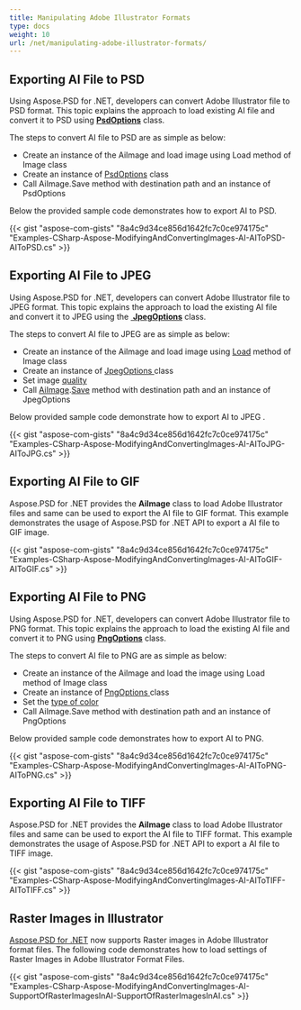 ```yaml
---
title: Manipulating Adobe Illustrator Formats
type: docs
weight: 10
url: /net/manipulating-adobe-illustrator-formats/
---
```


## **Exporting AI File to PSD**
Using Aspose.PSD for .NET, developers can convert Adobe Illustrator file to PSD format. This topic explains the approach to load existing AI file and convert it to PSD using [**PsdOptions**](https://reference.aspose.com/net/psd/aspose.psd.imageoptions/psdoptions) class.

The steps to convert AI file to PSD are as simple as below:

- Create an instance of the AiImage and load image using Load method of Image class
- Create an instance of [PsdOptions](https://reference.aspose.com/net/psd/aspose.psd.imageoptions/psdoptions) class
- Call AiImage.Save method with destination path and an instance of PsdOptions 

Below the provided sample code demonstrates how to export AI to PSD.



{{< gist "aspose-com-gists" "8a4c9d34ce856d1642fc7c0ce974175c" "Examples-CSharp-Aspose-ModifyingAndConvertingImages-AI-AIToPSD-AIToPSD.cs" >}}
## **Exporting AI File to JPEG**
Using Aspose.PSD for .NET, developers can convert Adobe Illustrator file to JPEG format. This topic explains the approach to load the existing AI file and convert it to JPEG using the [ **JpegOptions**](https://reference.aspose.com/net/psd/aspose.psd.imageoptions/jpegoptions) class.

The steps to convert AI file to JPEG are as simple as below:

- Create an instance of the AiImage and load image using [Load](https://reference.aspose.com/psd/net/aspose.psd/image/methods/load/index) method of Image class
- Create an instance of [JpegOptions ](https://reference.aspose.com/net/psd/aspose.psd.imageoptions/jpegoptions)class
- Set image [quality](https://reference.aspose.com/psd/net/aspose.psd.imageoptions/jpegoptions/properties/quality)
- Call [AiImage](https://reference.aspose.com/psd/net/aspose.psd.fileformats.ai/aiimage).[Save](https://reference.aspose.com/psd/net/aspose.psd/image/methods/save) method with destination path and an instance of JpegOptions 

Below provided sample code demonstrate how to export AI to JPEG .



{{< gist "aspose-com-gists" "8a4c9d34ce856d1642fc7c0ce974175c" "Examples-CSharp-Aspose-ModifyingAndConvertingImages-AI-AIToJPG-AIToJPG.cs" >}}
## **Exporting AI File to GIF**
Aspose.PSD for .NET provides the **AiImage** class to load Adobe Illustrator files and same can be used to export the AI file to GIF format. This example demonstrates the usage of Aspose.PSD for .NET API to export a AI file to GIF image.

{{< gist "aspose-com-gists" "8a4c9d34ce856d1642fc7c0ce974175c" "Examples-CSharp-Aspose-ModifyingAndConvertingImages-AI-AIToGIF-AIToGIF.cs" >}}
## **Exporting AI File to PNG**
Using Aspose.PSD for .NET, developers can convert Adobe Illustrator file to PNG format. This topic explains the approach to load the existing AI file and convert it to PNG using [**PngOptions**](https://reference.aspose.com/net/psd/aspose.psd.imageoptions/pngoptions) class.

The steps to convert AI file to PNG are as simple as below:

- Create an instance of the AiImage and load the image using Load method of Image class
- Create an instance of [PngOptions ](https://reference.aspose.com/net/psd/aspose.psd.imageoptions/pngoptions)class
- Set the [type of color](https://reference.aspose.com/psd/net/aspose.psd.imageoptions/pngoptions/properties/colortype)
- Call AiImage.Save method with destination path and an instance of PngOptions 

Below provided sample code demonstrates how to export AI to PNG.


{{< gist "aspose-com-gists" "8a4c9d34ce856d1642fc7c0ce974175c" "Examples-CSharp-Aspose-ModifyingAndConvertingImages-AI-AIToPNG-AIToPNG.cs" >}}
## **Exporting AI File to TIFF**
Aspose.PSD for .NET provides the **AiImage** class to load Adobe Illustrator files and same can be used to export the AI file to TIFF format. This example demonstrates the usage of Aspose.PSD for .NET API to export a AI file to TIFF image.

{{< gist "aspose-com-gists" "8a4c9d34ce856d1642fc7c0ce974175c" "Examples-CSharp-Aspose-ModifyingAndConvertingImages-AI-AIToTIFF-AIToTIFF.cs" >}}
## **Raster Images in Illustrator**
[Aspose.PSD for .NET](https://products.aspose.com/psd/net) now supports Raster images in Adobe Illustrator format files. The following code demonstrates how to load settings of Raster Images in Adobe Illustrator Format Files.

{{< gist "aspose-com-gists" "8a4c9d34ce856d1642fc7c0ce974175c" "Examples-CSharp-Aspose-ModifyingAndConvertingImages-AI-SupportOfRasterImagesInAI-SupportOfRasterImagesInAI.cs" >}}

